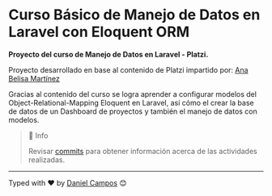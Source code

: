 # Curso Básico de Manejo de Datos en Laravel con Eloquent ORM
**Proyecto del curso de Manejo de Datos en Laravel - Platzi.**

Proyecto desarrollado en base al contenido de Platzi impartido por: [Ana Belisa Martínez](https://github.com/anabelisam)

Gracias al contenido del curso se logra aprender a configurar modelos del Object-Relational-Mapping Eloquent en Laravel, así cómo el crear la base de datos de un Dashboard de proyectos y también el manejo de datos con modelos.

> 📘 Info
>
> Revisar [commits](./commits/master) para obtener información acerca de las actividades realizadas.

---
Typed with ❤️ by [Daniel Campos](https://github.com/giusniyyel) 😊
